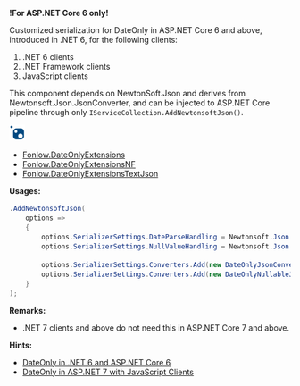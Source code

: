 **!For ASP.NET Core 6 only!**

Customized serialization for DateOnly in ASP.NET Core 6 and above, introduced in .NET 6, for the following clients:

1. .NET 6 clients
1. .NET Framework clients
1. JavaScript clients

This component depends on NewtonSoft.Json and derives from Newtonsoft.Json.JsonConverter, and can be injected to ASP.NET Core pipeline through only `IServiceCollection.AddNewtonsoftJson()`.

<img src="../doc/icons/nuget-svgrepo-com.svg" height="28" width="28" />

* [Fonlow.DateOnlyExtensions](https://www.nuget.org/packages/Fonlow.DateOnlyExtensions)
* [Fonlow.DateOnlyExtensionsNF](https://www.nuget.org/packages/Fonlow.DateOnlyExtensionsNF)
* [Fonlow.DateOnlyExtensionsTextJson](https://www.nuget.org/packages/Fonlow.DateOnlyExtensionsTextJson)


**Usages:**
```c#
.AddNewtonsoftJson(
	options =>
	{
		options.SerializerSettings.DateParseHandling = Newtonsoft.Json.DateParseHandling.DateTimeOffset; //Better with this for cross-timezone minValue and .NET Framework clients.
		options.SerializerSettings.NullValueHandling = Newtonsoft.Json.NullValueHandling.Ignore; //So when controller will ignore null fileds when returing data

		options.SerializerSettings.Converters.Add(new DateOnlyJsonConverter()); //not needed for ASP.NET 7 and .NET 7 clients. However .NET 6 clients and .NET Framework clients still need DateOnlyJsonConverter
		options.SerializerSettings.Converters.Add(new DateOnlyNullableJsonConverter()); // also, needed by JavaScript clients.
	}
);

```

**Remarks:**

* .NET 7 clients and above do not need this in ASP.NET Core 7 and above.

**Hints:**
* [DateOnly in .NET 6 and ASP.NET Core 6](https://www.codeproject.com/Articles/5325820/DateOnly-in-NET-6-and-ASP-NET-Core-6)
* [DateOnly in ASP.NET 7 with JavaScript Clients](https://www.codeproject.com/Tips/5347111/DateOnly-in-ASP-NET-7-with-JavaScript-Clients)